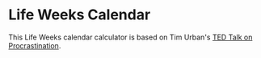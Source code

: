 # Life Weeks Calendar

This Life Weeks calendar calculator is based on Tim Urban's [TED Talk on Procrastination](https://www.youtube.com/watch?v=arj7oStGLkU&pp=ygUJdGltIHVyYmFu).
